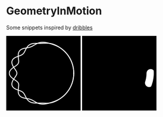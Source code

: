 # GeometryInMotion

Some snippets inspired by [dribbles](https://dribbble.com/beesandbombs)

![circle-wave.ipynb](circle-wave.gif)
![wait-wait.ipynb](wait-wait.gif)